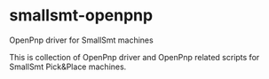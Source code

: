 # smallsmt-openpnp
OpenPnp driver for SmallSmt machines


This is collection of OpenPnp driver and OpenPnp related scripts for SmallSmt Pick&Place machines.
